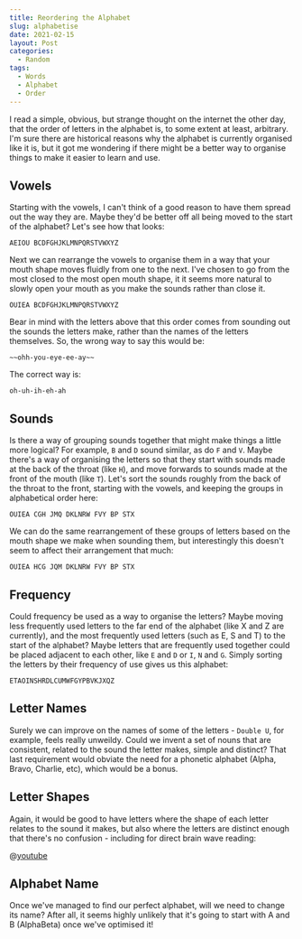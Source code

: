 ```yaml
---
title: Reordering the Alphabet
slug: alphabetise
date: 2021-02-15
layout: Post
categories:
  - Random
tags:
  - Words
  - Alphabet
  - Order
---
```


I read a simple, obvious, but strange thought on the internet the other day, that the order of letters in the alphabet is, to some extent at least, arbitrary. I'm sure there are historical reasons why the alphabet is currently organised like it is, but it got me wondering if there might be a better way to organise things to make it easier to learn and use.

<!-- more -->

## Vowels

Starting with the vowels, I can't think of a good reason to have them spread out the way they are. Maybe they'd be better off all being moved to the start of the alphabet? Let's see how that looks:

`AEIOU BCDFGHJKLMNPQRSTVWXYZ`

Next we can rearrange the vowels to organise them in a way that your mouth shape moves fluidly from one to the next. I've chosen to go from the most closed to the most open mouth shape, it it seems more natural to slowly open your mouth as you make the sounds rather than close it.

`OUIEA BCDFGHJKLMNPQRSTVWXYZ`

Bear in mind with the letters above that this order comes from sounding out the sounds the letters make, rather than the names of the letters themselves. So, the wrong way to say this would be:

`~~ohh-you-eye-ee-ay~~`

The correct way is:

`oh-uh-ih-eh-ah`

## Sounds

Is there a way of grouping sounds together that might make things a little more logical? For example, `B` and `D` sound similar, as do `F` and `V`. Maybe there's a way of organising the letters so that they start with sounds made at the back of the throat (like `H`), and move forwards to sounds made at the front of the mouth (like `T`). Let's sort the sounds roughly from the back of the throat to the front, starting with the vowels, and keeping the groups in alphabetical order here:

`OUIEA CGH JMQ DKLNRW FVY BP STX`

We can do the same rearrangement of these groups of letters based on the mouth shape we make when sounding them, but interestingly this doesn't seem to affect their arrangement that much:

`OUIEA HCG JQM DKLNRW FVY BP STX`

## Frequency

Could frequency be used as a way to organise the letters? Maybe moving less frequently used letters to the far end of the alphabet (like X and Z are currently), and the most frequently used letters (such as E, S and T) to the start of the alphabet? Maybe letters that are frequently used together could be placed adjacent to each other, like `E` and `D` or `I`, `N` and `G`. Simply sorting the letters by their frequency of use gives us this alphabet:

`ETAOINSHRDLCUMWFGYPBVKJXQZ`

## Letter Names

Surely we can improve on the names of some of the letters - `Double U`, for example, feels really unweildy. Could we invent a set of nouns that are consistent, related to the sound the letter makes, simple and distinct? That last requirement would obviate the need for a phonetic alphabet (Alpha, Bravo, Charlie, etc), which would be a bonus.

## Letter Shapes

Again, it would be good to have letters where the shape of each letter relates to the sound it makes, but also where the letters are distinct enough that there's no confusion - including for direct brain wave reading:

@[youtube](https://youtu.be/IUg-t609byg)

## Alphabet Name

Once we've managed to find our perfect alphabet, will we need to change its name? After all, it seems highly unlikely that it's going to start with A and B (AlphaBeta) once we've optimised it!
